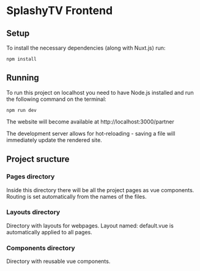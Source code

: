 # SplashyTV Frontend

## Setup

To install the necessary dependencies (along with Nuxt.js) run:
```shell
npm install
```

## Running
To run this project on localhost you need to have Node.js installed and run the
following command on the terminal:

```shell
npm run dev
```

The website will become available at http://localhost:3000/partner

The development server allows for hot-reloading - saving a file will immediately
update the rendered site.

## Project sructure

### Pages directory
Inside this directory there will be all the project pages as vue components. Routing is set automatically from the names of the files.

### Layouts directory
Directory with layouts for webpages. Layout named: default.vue is automatically applied to all pages.

### Components directory
Directory with reusable vue components.


